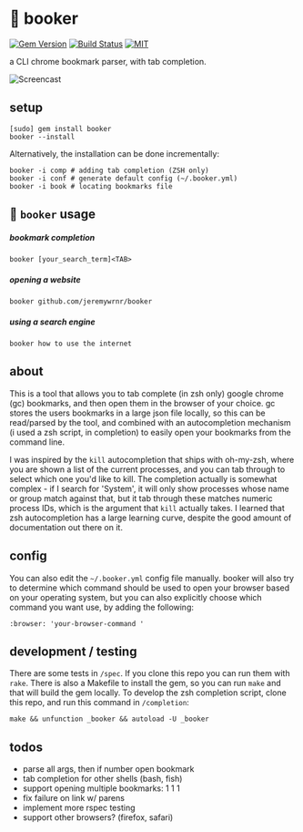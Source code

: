 # :bookmark: booker

[![Gem Version](https://badge.fury.io/rb/booker.svg)](https://badge.fury.io/rb/booker)
[![Build Status](https://travis-ci.com/jeremywrnr/booker.svg)](https://travis-ci.com/jeremywrnr/booker)
[![MIT](https://img.shields.io/npm/l/alt.svg?style=flat)](http://jeremywrnr.com/mit-license)

a CLI chrome bookmark parser, with tab completion.

![Screencast](http://i.imgur.com/yydqb3m.gif)


## setup

    [sudo] gem install booker
    booker --install

Alternatively, the installation can be done incrementally:

    booker -i comp # adding tab completion (ZSH only)
    booker -i conf # generate default config (~/.booker.yml)
    booker -i book # locating bookmarks file


## :bookmark: `booker` usage

##### bookmark completion

    booker [your_search_term]<TAB>

##### opening a website

    booker github.com/jeremywrnr/booker

##### using a search engine

    booker how to use the internet


## about
This is a tool that allows you to tab complete (in zsh only) google chrome (gc)
bookmarks, and then open them in the browser of your choice. gc stores the
users bookmarks in a large json file locally, so this can be read/parsed by the
tool, and combined with an autocompletion mechanism (i used a zsh script, in
completion) to easily open your bookmarks from the command line.

I was inspired by the `kill` autocompletion that ships with oh-my-zsh, where
you are shown a list of the current processes, and you can tab through to
select which one you'd like to kill. The completion actually is somewhat
complex - if I search for 'System', it will only show processes whose name or
group match against that, but it tab through these matches numeric process IDs,
which is the argument that `kill` actually takes. I learned that zsh
autocompletion has a large learning curve, despite the good amount of
documentation out there on it.


## config
You can also edit the `~/.booker.yml` config file manually.
booker will also try to determine which command should be used to open your
browser based on your operating system, but you can also explicitly choose
which command you want use, by adding the following:

    :browser: 'your-browser-command '

## development / testing
There are some tests in `/spec`. If you clone this repo you can run them with
`rake`. There is also a Makefile to install the gem, so you can run `make` and
that will build the gem locally. To develop the zsh completion script, clone
this repo, and run this command in `/completion`:

    make && unfunction _booker && autoload -U _booker


## todos
- parse all args, then if number open bookmark
- tab completion for other shells (bash, fish)
- support opening multiple bookmarks: 1 1 1
- fix failure on link w/ parens
- implement more rspec testing
- support other browsers? (firefox, safari)
